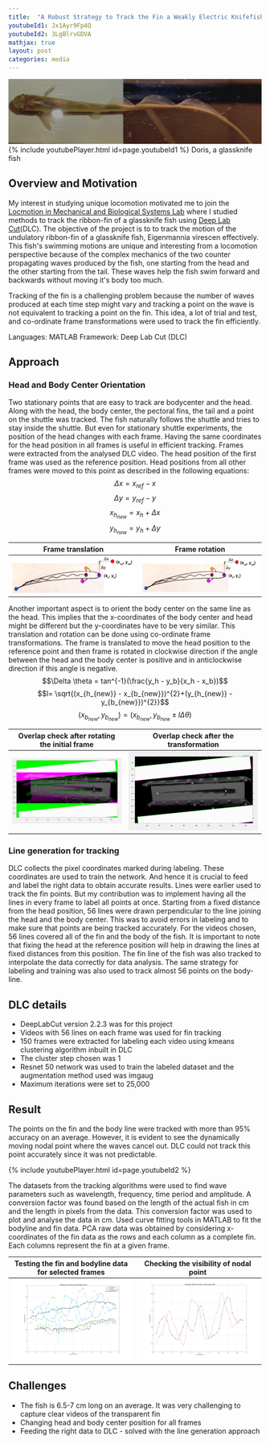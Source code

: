 ```yaml
---
title:  "A Robust Strategy to Track the Fin a Weakly Electric Knifefish"
youtubeId1: Jx1Ayr9Fp4Q
youtubeId2: 3LgBlrvGDVA
mathjax: true
layout: post
categories: media
---
```

![](./assets/ribbonFin/VideoMoreClear.png) 
{% include youtubePlayer.html id=page.youtubeId1 %}
Doris, a glassknife fish

## Overview and Motivation

My interest in studying unique locomotion motivated me to join the [Locmotion in Mechanical and Biological Systems Lab](https://limbs.lcsr.jhu.edu/) where I studied methods to track the ribbon-fin of a glassknife fish using [Deep Lab Cut](http://www.mackenziemathislab.org/deeplabcut)(DLC).
The objective of the project is to to track the motion of the undulatory ribbon-fin of a glassknife fish, Eigenmannia virescen effectively. 
This fish's swimming motions are unique and interesting from a locomotion perspective because of the complex mechanics of the two counter propagating waves produced by the fish, one starting from the head and the other starting from the tail. 
These waves help the fish swim forward and backwards without moving it's body too much.

Tracking of the fin is a challenging problem because the number of waves produced at each time step might vary and tracking a point on the wave is not equivalent to tracking a point on the fin. This idea, a lot of trial and test, and co-ordinate frame transformations were used to track the fin efficiently.

Languages: MATLAB
Framework: Deep Lab Cut (DLC)

## Approach

### Head and Body Center Orientation
Two stationary points that are easy to track are bodycenter and the head. Along with the head, the body center, the pectoral fins,
the tail and a point on the shuttle was tracked. The fish naturally follows the shuttle and tries to stay inside the
shuttle. But even for stationary shuttle experiments, the position of the head changes with each frame. Having
the same coordinates for the head position in all frames is useful in efficient tracking. Frames were extracted from
the analysed DLC video. The head position of the first frame was used as the reference position. Head positions
from all other frames were moved to this point as described in the following equations:
$$\Delta x = x_{ref} - x$$
$$\Delta y = y_{ref} - y$$
$$x_{h_{new}} = x_h + \Delta x$$
$$y_{h_{new}} = y_h + \Delta y$$

Frame translation                     |  Frame rotation
:------------------------------------:|:-------------------------:
![](/assets/ribbonFin/NewTrans.png)   |  ![](/assets/ribbonFin/NewTrans.png)

Another important aspect is to orient the body center on the same line as the head. This implies that the
x-coordinates of the body center and head might be different but the y-coordinates have to be very similar. This
translation and rotation can be done using co-ordinate frame transformations. The frame is translated to move
the head position to the reference point and then frame is rotated in clockwise direction if the angle between the
head and the body center is positive and in anticlockwise direction if this angle is negative.
$$\Delta \theta = tan^{-1}(\frac{y_h - y_b}{x_h - x_b})$$
$$l= \sqrt{(x_{h_{new}} - x_{b_{new}})^{2}+(y_{h_{new}} - y_{b_{new}})^{2}}$$
$$(x_{b_{new}}, y_{b_{new}}) = (x_{b_{new}},y_{b_{new}} \pm l \Delta \theta)$$

Overlap check after rotating the initial frame  | Overlap check after the transformation                                   
:----------------------------------------------:|:-------------------------:
![](/assets/ribbonFin/AfterRotation.png)        |  ![](/assets/ribbonFin/TRansVsRot.png)

### Line generation for tracking
DLC collects the pixel coordinates marked during labeling. These coordinates are used to train the network. And
hence it is crucial to feed and label the right data to obtain accurate results. Lines were earlier used to track the fin points. 
But my contribution was to implement having all the lines in every frame to label all points at once. Starting from a fixed distance from the head position, 56 lines were drawn perpendicular to the line joining the head and the body center. This was to avoid errors in labeling and to make sure that points are being tracked accurately.
For the videos chosen, 56 lines covered all of the fin and the body of the fish. It is
important to note that fixing the head at the reference position will help in drawing the lines at fixed distances
from this position. The fin line of the fish was also tracked to interpolate the data correctly for data analysis.
The same strategy for labeling and training was also used to track almost 56 points on the body-line.

## DLC details
- DeepLabCut version 2.2.3 was for this project
- Videos with 56 lines on each frame was used for fin tracking
- 150 frames were extracted for labeling each video using kmeans clustering algorithm inbuilt in DLC
- The cluster step chosen was 1
- Resnet 50 network was used to train the labeled dataset and the augmentation method used was imgaug
- Maximum iterations were set to 25,000

## Result
The points on the fin and the body line were tracked with more than 95% accuracy on an average. However, it is evident to see the dynamically moving nodal point where the 
waves cancel out. DLC could not track this point accurately since it was not predictable.

{% include youtubePlayer.html id=page.youtubeId2 %}

The datasets from the tracking algorithms were used to find wave parameters such as wavelength, frequency,
time period and amplitude. A conversion factor was found based on the length of the actual fish in cm and the
length in pixels from the data. This conversion factor was used to plot and analyse the data in cm. Used curve fitting tools in MATLAB to fit the bodyline and fin data. PCA raw data was obtained by considering x-coordinates of the fin data
as the rows and each column as a complete fin. Each columns represent the fin at a given frame.

Testing the fin and bodyline data for selected frames  | Checking the visibility of nodal point                                    
:-----------------------------------------------------:|:-------------------------:
![](/assets/ribbonFin/FinsBodies.png)                  |  ![](/assets/ribbonFin/2Fins.png)

## Challenges
- The fish is 6.5-7 cm long on an average. It was very challenging to capture clear videos of the transparent fin 
- Changing head and body center position for all frames
- Feeding the right data to DLC - solved with the line generation approach
